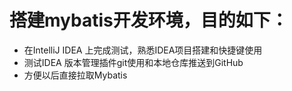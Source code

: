 # 搭建mybatis开发环境，目的如下：
 * 在IntelliJ IDEA 上完成测试，熟悉IDEA项目搭建和快捷键使用
 * 测试IDEA 版本管理插件git使用和本地仓库推送到GitHub
 * 方便以后直接拉取Mybatis
 
